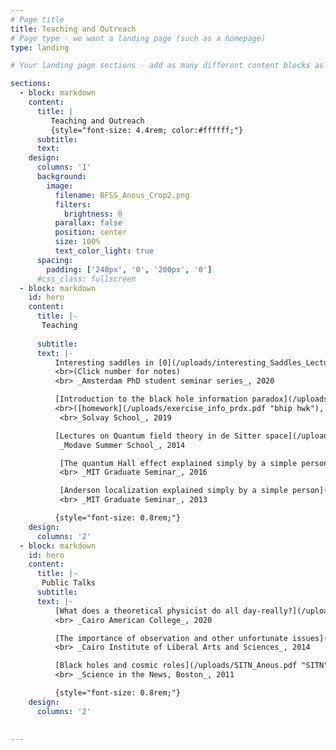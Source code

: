 ```yaml
---
# Page title
title: Teaching and Outreach
# Page type - we want a landing page (such as a homepage)
type: landing

# Your landing page sections - add as many different content blocks as you like

sections:
  - block: markdown
    content:
      title: |
         Teaching and Outreach
         {style="font-size: 4.4rem; color:#ffffff;"}
      subtitle:
      text:
    design:
      columns: '1'
      background:
        image: 
          filename: BFSS_Anous_Crop2.png
          filters:
            brightness: 0
          parallax: false
          position: center
          size: 100%
          text_color_light: true
      spacing:
        padding: ['240px', '0', '200px', '0']
      #css_class: fullscreen
  - block: markdown
    id: hero
    content:
      title: |-
       Teaching 
       
      subtitle: 
      text: |- 
          Interesting saddles in [0](/uploads/interesting_Saddles_Lecture1.pdf "0"), [1](/uploads/interesting_Saddles_Lecture2.pdf "1") and [2](/uploads/interesting_Saddles_Lecture3.pdf "2") dimensions
          <br>(Click number for notes)
          <br> _Amsterdam PhD student seminar series_, 2020

          [Introduction to the black hole information paradox](/uploads/info_paradox_lecture.pdf "BHIP") 
          <br>([homework](/uploads/exercise_info_prdx.pdf "bhip hwk"), [solutions](/uploads/solutions_info_prdx.pdf "bhip sols"))
           <br>_Solvay School_, 2019

          [Lectures on Quantum field theory in de Sitter space](/uploads/Modave.pdf "Modave")<br>
           _Modave Summer School_, 2014

           [The quantum Hall effect explained simply by a simple person (bis)](/uploads/qhe.pdf "Quantum Hall")
           <br> _MIT Graduate Seminar_, 2016

           [Anderson localization explained simply by a simple person](/uploads/anderson.pdf "localization")
           <br> _MIT Graduate Seminar_, 2013

          {style="font-size: 0.8rem;"}
    design:
      columns: '2'
  - block: markdown
    id: hero
    content:
      title: |-
       Public Talks
      subtitle: 
      text: |- 
          [What does a theoretical physicist do all day-really?](/uploads/CAC_talk_Tarek.pdf "really now")
          <br> _Cairo American College_, 2020

          [The importance of observation and other unfortunate issues](/uploads/CILAS.pdf "CILAS")
          <br> _Cairo Institute of Liberal Arts and Sciences_, 2014

          [Black holes and cosmic roles](/uploads/SITN_Anous.pdf "SITN")
          <br> _Science in the News, Boston_, 2011

          {style="font-size: 0.8rem;"}
    design:
      columns: '2'
      

---
```

